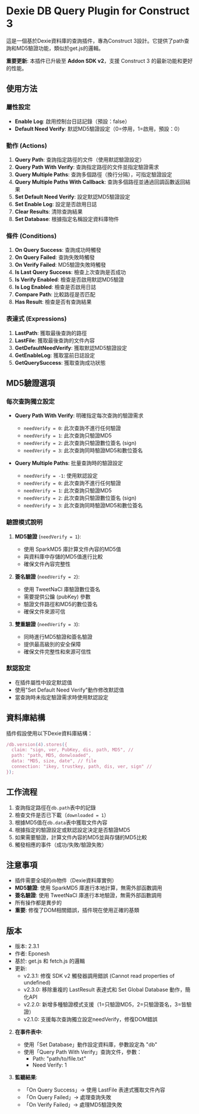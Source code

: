 # Dexie DB Query Plugin for Construct 3

這是一個基於Dexie資料庫的查詢插件，專為Construct 3設計。它提供了path查詢和MD5驗證功能，類似於get.js的邏輯。

**重要更新**: 本插件已升級至 **Addon SDK v2**，支援 Construct 3 的最新功能和更好的性能。


## 使用方法

### 屬性設定

- **Enable Log**: 啟用控制台日誌記錄（預設：false）
- **Default Need Verify**: 默認MD5驗證設定（0=停用，1=啟用，預設：0）

### 動作 (Actions)

1. **Query Path**: 查詢指定路徑的文件（使用默認驗證設定）
2. **Query Path With Verify**: 查詢指定路徑的文件並指定驗證需求
3. **Query Multiple Paths**: 查詢多個路徑（換行分隔），可指定驗證設定
4. **Query Multiple Paths With Callback**: 查詢多個路徑並通過回調函數返回結果
5. **Set Default Need Verify**: 設定默認MD5驗證設定
6. **Set Enable Log**: 設定是否啟用日誌
7. **Clear Results**: 清除查詢結果
8. **Set Database**: 根據指定名稱設定資料庫物件

### 條件 (Conditions)

1. **On Query Success**: 查詢成功時觸發
2. **On Query Failed**: 查詢失敗時觸發
3. **On Verify Failed**: MD5驗證失敗時觸發
4. **Is Last Query Success**: 檢查上次查詢是否成功
5. **Is Verify Enabled**: 檢查是否啟用默認MD5驗證
6. **Is Log Enabled**: 檢查是否啟用日誌
7. **Compare Path**: 比較路徑是否匹配
8. **Has Result**: 檢查是否有查詢結果

### 表達式 (Expressions)

1. **LastPath**: 獲取最後查詢的路徑
2. **LastFile**: 獲取最後查詢的文件內容
3. **GetDefaultNeedVerify**: 獲取默認MD5驗證設定
4. **GetEnableLog**: 獲取當前日誌設定
5. **GetQuerySuccess**: 獲取查詢成功狀態

## MD5驗證選項

### 每次查詢獨立設定

- **Query Path With Verify**: 明確指定每次查詢的驗證需求
  - `needVerify = 0`: 此次查詢不進行任何驗證
  - `needVerify = 1`: 此次查詢只驗證MD5
  - `needVerify = 2`: 此次查詢只驗證數位簽名 (sign)
  - `needVerify = 3`: 此次查詢同時驗證MD5和數位簽名

- **Query Multiple Paths**: 批量查詢時的驗證設定
  - `needVerify = -1`: 使用默認設定
  - `needVerify = 0`: 此次查詢不進行任何驗證
  - `needVerify = 1`: 此次查詢只驗證MD5
  - `needVerify = 2`: 此次查詢只驗證數位簽名 (sign)
  - `needVerify = 3`: 此次查詢同時驗證MD5和數位簽名

### 驗證模式說明

1. **MD5驗證** (`needVerify = 1`): 
   - 使用 SparkMD5 庫計算文件內容的MD5值
   - 與資料庫中存儲的MD5值進行比較
   - 確保文件內容完整性

2. **簽名驗證** (`needVerify = 2`):
   - 使用 TweetNaCl 庫驗證數位簽名
   - 需要提供公鑰 (pubKey) 參數
   - 驗證文件路徑和MD5的數位簽名
   - 確保文件來源可信

3. **雙重驗證** (`needVerify = 3`):
   - 同時進行MD5驗證和簽名驗證
   - 提供最高級別的安全保障
   - 確保文件完整性和來源可信性

### 默認設定

- 在插件屬性中設定默認值
- 使用"Set Default Need Verify"動作修改默認值
- 當查詢時未指定驗證需求時使用默認設定

## 資料庫結構

插件假設使用以下Dexie資料庫結構：

```javascript
/db.version(4).stores({
  claim: "sign, ver, PubKey, dis, path, MD5", // 
  path: "path, MD5, donwloaded",
  data: "MD5, size, date", // file
  connection: "ikey, trustkey, path, dis, ver, sign" // 
});
```

## 工作流程

1. 查詢指定路徑在`db.path`表中的記錄
2. 檢查文件是否已下載（`downloaded = 1`）
3. 根據MD5值在`db.data`表中獲取文件內容
4. 根據指定的驗證設定或默認設定決定是否驗證MD5
5. 如果需要驗證，計算文件內容的MD5並與存儲的MD5比較
6. 觸發相應的事件（成功/失敗/驗證失敗）

## 注意事項

- 插件需要全域的`db`物件（Dexie資料庫實例）
- **MD5驗證**: 使用 SparkMD5 庫進行本地計算，無需外部函數調用
- **簽名驗證**: 使用 TweetNaCl 庫進行本地驗證，無需外部函數調用
- 所有操作都是異步的
- **重要**: 修復了DOM相關錯誤，插件現在使用正確的基類

## 版本

- 版本: 2.3.1
- 作者: Eponesh
- 基於: get.js 和 fetch.js 的邏輯
- 更新: 
  - v2.3.1: 修復 SDK v2 觸發器調用錯誤 (Cannot read properties of undefined)
  - v2.3.0: 移除重複的 LastResult 表達式和 Set Global Database 動作，簡化API
  - v2.2.0: 新增多種驗證模式支援（1=只驗證MD5，2=只驗證簽名，3=皆驗證）
  - v2.1.0: 支援每次查詢獨立設定needVerify，修復DOM錯誤


2. **在事件表中**:
   - 使用「Set Database」動作設定資料庫，參數設定為 "db"
   - 使用「Query Path With Verify」查詢文件，參數：
     - Path: "path/to/file.txt"
     - Need Verify: 1

3. **監聽結果**:
   - 「On Query Success」→ 使用 LastFile 表達式獲取文件內容
   - 「On Query Failed」→ 處理查詢失敗
   - 「On Verify Failed」→ 處理MD5驗證失敗

